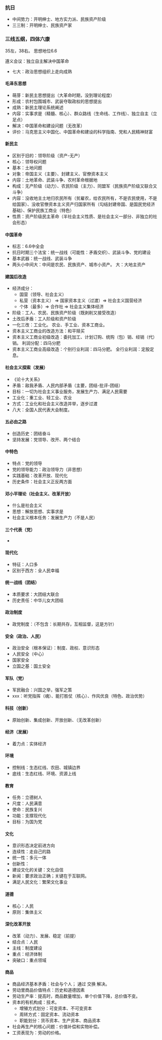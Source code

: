 ### 抗日
- 中间势力：开明绅士、地方实力派、民族资产阶级
- 三三制：开明绅士、民族资产家

### 三线五纲，四体六康


35左，38右。 思想地位6.6

遵义会议：独立自主解决中国革命
- 七大：政治思想组织上走向成熟



#### 毛泽东思想
- 萌芽：新民主思想提出（大革命时期，没到理论程度）
- 形成：农村包围城市、武装夺取政权的思想提出
- 成熟：新民主理论系统阐述
- 内容：实事求是（精髓、核心）、群众路线（生命线、工作线）、独立自主（立足点）
- 解决：中国革命和建设问题（无改革）
- 评价：马克思主义中国化、中国革命和建设的科学指南、党和人民精神财富



#### 新民主
- 区别于旧的：领导阶级（资产-无产）
- 核心：领导权问题
- 基本：土地问题
- 对象：帝国主义（主要）、封建主义、官僚资本主义
- 内容：土地革命、武装斗争、农村革命根据地
- 构成：无产阶级（动力）、农民阶级（主力）、同盟军（民族资产阶级又联合又斗争）
- 内容：没收地主土地归农民所有（贫雇农，给农民所有，不是农民使用，不是给国家）、没收官僚资本主义资产归国家所有（勾结封建帝国、是国民党经济基础）、保护民族工商业（特色）
- 性质：资产阶级民主革命（半社会主义性质、是社会主义一部分、非独立的社会形态）

#### 中国革命
- 标志：6.6中全会
- 抗日时期三个法宝：统一战线（可能性：矛盾交织）、武装斗争、党的建设
- 基本武器：统一战线、武装斗争
- 两头小中间大：中间是农民、民族资产、城市小资产。 大：大地主资产


#### 建国后改造
- 经济成分：
  - 国营（领导、社会主义）
  - 私营（资本主义） ⇒ 国家资本主义（过渡）⇒ 社会主义国营经济
  - 个体（最多）⇒ 合作社 ⇒ 社会主义集体经济
- 阶级：工人、农民、民族资产阶级（既剥削又接受改造）
- 土改后矛盾：工人阶级和资产阶级
- 一化三改：工业化。  农业、手工业、资本工商业。
- 资本主义工商业的改造方法：和平赎买
- 资本主义工商业初级改造：委托加工、计划订购、统购（包）销、经销（代）销。   利润分配：四马分肥
- 资本主义工商业高级改造：个别行业利润：四马分肥。 全行业利润：定股定息。


#### 社会主义探索（发展）
- 《论十大关系》
- 矛盾：敌我矛盾、人民内部矛盾（主要，团结-批评-团结）
- 目标：一切为社会主义事业服务，发展生产力、满足人民需要
- 工业化：重工业、轻工业、农业
- 方式：工业化和社会主义改造并举，逐步过渡
- 八大：全国人民代表大会制度。




#### 五必由之路
- 创造历史：团结奋斗
- 坚持发展：党领导、改开、两个结合



#### 中特色
- 特点：党的领导
- 党的领导能力：政治领导力（非思想）
- 实践基础：改革开放、现代化
- 历史条件：社会主义正反两方面


#### 邓小平理论（社会主义、改革开放）
- 什么是社会主义
- 思想：解放思想、实事求是
- 社会主义根本任务：发展生产力（不是人民）

#### 三个代表（党）
- 



#### 现代化
- 特征：人口多
- 区别于西方：全人民幸福

#### 统一战线（团结）
- 本质要求：大团结大联合
- 历史责任：中华儿女大团结


#### 政治制度
- 政党制度：（不包含：长期共存，互相监督，这是方针）


#### 安全（政治、人民）
- 政治安全（根本保证）：制度、政权、意识形态
- 人民安全（中心）
- 国家安全
- 立国之基：国土安全

#### 军队（党）
- 军民融合：兴国之举，强军之策
- xxx：听党指挥（魂）、能打胜仗（核心）、作风优良（特色、政治优势）

#### 科技（创新）
- 原始创新、集成创新、开放创新、（无改革创新）


#### 经济（发展）
- 着力点：实体经济


#### 环境
- 控制线：生态红线、农田、城镇边界
- 底线：生态红线、环境、资源上线


#### 教育
- 任务：立德树人
- 尺度：人民满意
- 使命：民族复兴
- 功能：支撑现代化
- 目标：为国为党


#### 文化
- 意识形态决定前进方向
- 连续性：走自己的路
- 统一性：多元一体
- 创新性：
- 建设文化的关键：文化自信
- 新闻：要求政治正确；关键在于互联网。
- 满足人民文化：繁荣文化事业


#### 道德
- 核心：人民
- 原则：集体主义

#### 深化改革开放
- 改革（动力）、发展、稳定（前提）
- 结合点：人民
- 主线：制度建设
- 重点：经济体制
- 突破口：重点领域


#### 商品
- 商品经济基本矛盾：社会与个人；  通过 交换 解决。
- 劳动里商品价值特点：历史和道德因素
- 劳动生产率：提高时，商品数量增加，单个价值下降，总价值不变。
- 资本的有机构成：技术。
  - 增殖方式划分：可变资本、不可变资本
  - 周转方式：固定资本、流动资本
  - 职能划分：货币资本、生产资本、商品资本
- 社会再生产的核心问题：价值补偿和实物补偿。
- 工资表现为：劳动的价格。